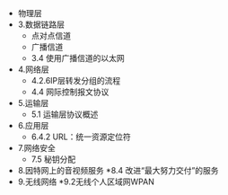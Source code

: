 * 物理层
* 3.数据链路层
    * 点对点信道
    * 广播信道
    * 3.4 使用广播信道的以太网
* 4.网络层
    * 4.2.6IP层转发分组的流程
    * 4.4 网际控制报文协议
* 5.运输层
    * 5.1 运输层协议概述
* 6.应用层
    * 6.4.2 URL：统一资源定位符
* 7.网络安全
    * 7.5 秘钥分配
* 8.因特网上的音视频服务
    *8.4 改进“最大努力交付”的服务
* 9.无线网络
    *9.2无线个人区域网WPAN

    
